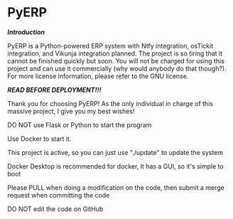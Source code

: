 # PyERP

***Introduction***

PyERP is a Python-powered ERP system with Ntfy integration, osTickit integration, and Vikunja integration planned.
The project is so tiring that it cannot be finished quickly but soon.
You will not be charged for using this project and can use it commercially (why would anybody do that though?).
For more license information, please refer to the GNU license.

***READ BEFORE DEPLOYMENT!!!***

Thank you for choosing PyERP! As the only individual in charge of this massive project, I give you my best wishes!

DO NOT use Flask or Python to start the program

Use Docker to start it.

This project is active, so you can just use "./update" to update the system

Docker Desktop is recommended for docker, it has a GUI, so it's simple to boot

Please PULL when doing a modification on the code, then submit a merge request when committing the code

DO NOT edit the code on GitHub

